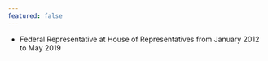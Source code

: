 ```yaml
---
featured: false
---
```

* Federal Representative at House of Representatives from January 2012 to May 2019


